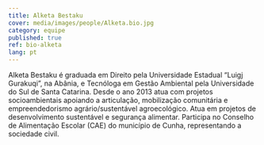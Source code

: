 ```yaml
---
title: Alketa Bestaku
cover: media/images/people/Alketa.bio.jpg
category: equipe
published: true
ref: bio-alketa
lang: pt
---
```

Alketa Bestaku é graduada em Direito pela Universidade Estadual “Luigj Gurakuqi”, na Abânia, e Tecnóloga em Gestão Ambiental pela Universidade do Sul de Santa Catarina. Desde o ano 2013 atua com projetos socioambientais apoiando a articulação, mobilização comunitária e empreendedorismo agrário/sustentável agroecológico. Atua em projetos de desenvolvimento sustentável e segurança alimentar. Participa no Conselho de Alimentação Escolar (CAE) do município de Cunha, representando a sociedade civil.
